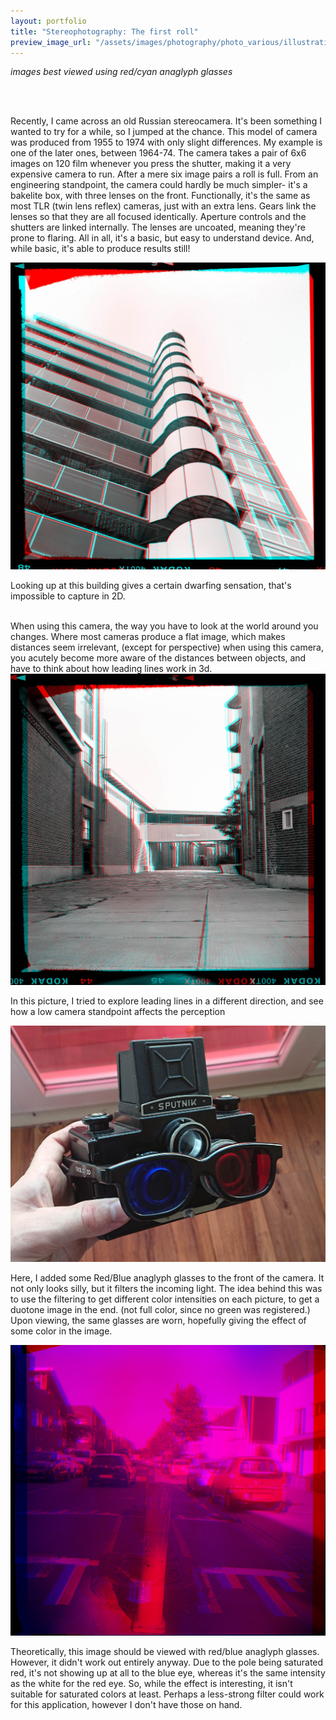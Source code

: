 ```yaml
---
layout: portfolio
title: "Stereophotography: The first roll"
preview_image_url: "/assets/images/photography/photo_various/illustrative/sputnik3d.jpg"
---
```

*images best viewed using red/cyan anaglyph glasses*

<br/>
<br/>


Recently, I came across an old Russian stereocamera. It's been something I wanted to try for a while, so I jumped at the chance. This model of camera was produced from 1955 to 1974 with only slight differences. My example is one of the later ones, between 1964-74. The camera takes a pair of 6x6 images on 120 film whenever you press the shutter, making it a very expensive camera to run. After a mere six image pairs a roll is full.
From an engineering standpoint, the camera could hardly be much simpler- it's a bakelite box, with three lenses on the front. Functionally, it's the same as most TLR (twin lens reflex) cameras, just with an extra lens. Gears link the lenses so that they are all focused identically. Aperture controls and the shutters are linked internally. The lenses are uncoated, meaning they're prone to flaring. All in all, it's a basic, but easy to understand device. And, while basic, it's able to produce results still!


<img class="ui huge centered image" src="/assets/images/photography/photo_various/photos/2020-06-23 Sputnik Kodak400tx@200 phot003anaglyphwebready.jpg"/>
<br/>

Looking up at this building gives a certain dwarfing sensation, that's impossible to capture in 2D.

<br/>
When using this camera, the way you have to look at the world around you changes. Where most cameras produce a flat image, which makes distances seem irrelevant, (except for perspective) when using this camera, you acutely become more aware of the distances between objects, and have to think about how leading lines work in 3d.

<br/>

<img class="ui huge centered image" src="/assets/images/photography/photo_various/photos/2020-06-23 Sputnik Kodak400tx@200 phot002anaglyphwebready.jpg"/>

In this picture, I tried to explore leading lines in a different direction, and see how a low camera standpoint affects the perception

<img class="ui right floated image" src="/assets/images/photography/photo_various/illustrative/sputnik3d.jpg"/>

Here, I added some Red/Blue anaglyph glasses to the front of the camera. It not only looks silly, but it filters the incoming light. The idea behind this was to use the filtering to get different color intensities on each picture, to get a duotone image in the end. (not full color, since no green was registered.) Upon viewing, the same glasses are worn, hopefully giving the effect of some color in the image.

<img class="ui huge centered image" src="/assets/images/photography/photo_various/photos/2020-06-23 Sputnik Kodak400tx@200 phot005RBanaglyphwebready.jpg"/>

Theoretically, this image should be viewed with red/blue anaglyph glasses. However, it didn't work out entirely anyway. Due to the pole being saturated red, it's not showing up at all to the blue eye, whereas it's the same intensity as the white for the red eye. So, while the effect is interesting, it isn't suitable for saturated colors at least. Perhaps a less-strong filter could work for this application, however I don't have those on hand.
